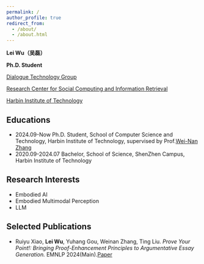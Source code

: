 ```yaml
---
permalink: /
author_profile: true
redirect_from: 
  - /about/
  - /about.html
---
```


**Lei Wu（吴磊）**

**Ph.D. Student**

[Dialogue Technology Group](http://ir.hit.edu.cn/~dt/)

[Research Center for Social Computing and Information Retrieval](http://ir.hit.edu.cn/)

[Harbin Institute of Technology](https://www.hit.edu.cn/)

**Educations**
------
- 2024.09-Now Ph.D. Student, School of Computer Science and Technology, Harbin Institute of Technology, supervised by Prof.[Wei-Nan Zhang](https://homepage.hit.edu.cn/zhangweinan?lang=zh)
- 2020.09-2024.07 Bachelor, School of Science, ShenZhen Campus, Harbin Institute of Technology

**Research Interests**
------
- Embodied AI
- Embodied Multimodal Perception
- LLM

**Selected Publications**
------
- Ruiyu Xiao, **Lei Wu**, Yuhang Gou, Weinan Zhang, Ting Liu. *Prove Your Point!: Bringing Proof-Enhancement Principles to Argumentative Essay Generation.* EMNLP 2024(Main).[Paper](https://aclanthology.org/2024.emnlp-main.1058/)


